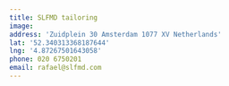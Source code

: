 ```yaml
---
title: SLFMD tailoring
image: 
address: 'Zuidplein 30 Amsterdam 1077 XV Netherlands'
lat: '52.340313368187644'
lng: '4.87267501643058'
phone: 020 6750201 
email: rafael@slfmd.com 
---
```


 